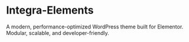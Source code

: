 # Integra-Elements
A modern, performance-optimized WordPress theme built for Elementor. Modular, scalable, and developer-friendly.
